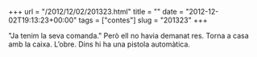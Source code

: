 +++
url = "/2012/12/02/201323.html"
title = ""
date = "2012-12-02T19:13:23+00:00"
tags = ["contes"]
slug = "201323"
+++

"Ja tenim la seva comanda." Però ell no havia demanat res. Torna a casa amb la caixa. L’obre. Dins hi ha una pistola automàtica.
